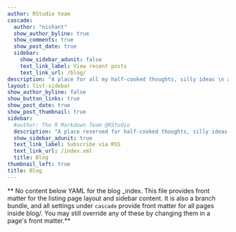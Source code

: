 ```yaml
---
author: RStudio team
cascade:
  author: "nishant"
  show_author_byline: true
  show_comments: true
  show_post_date: true
  sidebar:
    show_sidebar_adunit: false
    text_link_label: View recent posts
    text_link_url: /blog/
description: "A place for all my half-cooked thoughts, silly ideas \n and hesitant expressions."
layout: list-sidebar
show_author_byline: false
show_button_links: true
show_post_date: true
show_post_thumbnail: true
sidebar:
  #author: The R Markdown Team @RStudio
  description: "A place reserved for half-cooked thoughts, silly ideas and hesitant expressions. Tread lightly!"
  show_sidebar_adunit: true
  text_link_label: Subscribe via RSS
  text_link_url: /index.xml
  title: Blog
thumbnail_left: true
title: Blog
---
```


\*\* No content below YAML for the blog \_index. This file provides
front matter for the listing page layout and sidebar content. It is also
a branch bundle, and all settings under `cascade` provide front matter
for all pages inside blog/. You may still override any of these by
changing them in a page's front matter.\*\*
